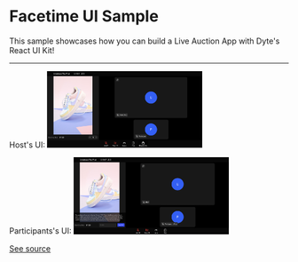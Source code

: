 # Facetime UI Sample

This sample showcases how you can build a Live Auction App with Dyte's React UI Kit!

---
Host's UI:
<img src="./assets/screenshot-host.png" width="280" alt="A screenshot of the live auction sample for the host" />

Participants's UI:
<img src="./assets/screenshot-participant.png" width="280" alt="A screenshot of the live auction sample for the user" />

[See source](./src/App.tsx)
